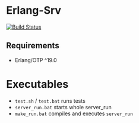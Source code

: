 # Erlang-Srv

[![Build Status](https://travis-ci.org/M1nified/Erlang-Srv.svg?branch=master)](https://travis-ci.org/M1nified/Erlang-Srv)

## Requirements

- Erlang/OTP ^19.0

# Executables

- `test.sh` / `test.bat` runs tests
- `server_run.bat` starts whole server_run
- `make_run.bat` compiles and executes `server_run`
